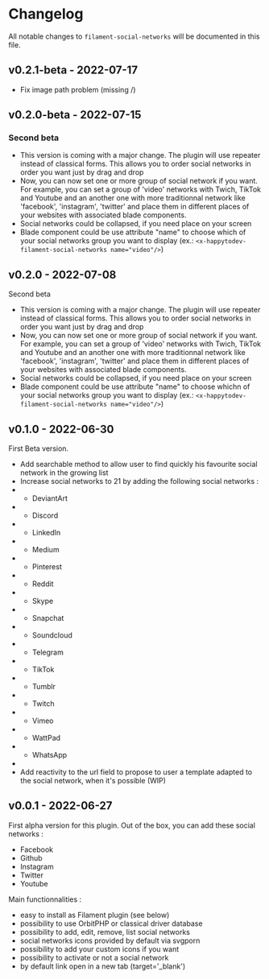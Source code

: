 # Changelog

All notable changes to `filament-social-networks` will be documented in this file.

## v0.2.1-beta - 2022-07-17

- Fix image path problem (missing /)

## v0.2.0-beta - 2022-07-15

### Second beta

- This version is coming with a major change. The plugin will use repeater instead of classical forms. This allows you to order social networks in order you want just by drag and drop
- Now, you can now set one or more group of social network if you want. For example, you can set a group of 'video' networks with Twich, TikTok and Youtube and an another one with more traditionnal network like 'facebook', 'instagram', 'twitter' and place them in different places of your websites with associated blade components.
- Social networks could be collapsed, if you need place on your screen
- Blade component could be use attribute "name" to choose which of your social networks group you want to display (ex.: `<x-happytodev-filament-social-networks name="video"/>`)

## v0.2.0 - 2022-07-08

Second beta

- This version is coming with a major change. The plugin will use repeater instead of classical forms. This allows you to order social networks in order you want just by drag and drop
- Now, you can now set one or more group of social network if you want. For example, you can set a group of 'video' networks with Twich, TikTok and Youtube and an another one with more traditionnal network like 'facebook', 'instagram', 'twitter' and place them in different places of your websites with associated blade components.
- Social networks could be collapsed, if you need place on your screen
- Blade component could be use attribute "name" to choose whichn of your social networks group you want to display (ex.: `<x-happytodev-filament-social-networks name="video"/>`)

## v0.1.0 - 2022-06-30

First Beta version.

- Add searchable method to allow user to find quickly his favourite social network in the growing list
- Increase social networks to 21 by adding the following social networks :
- - DeviantArt
- - Discord
- - LinkedIn
- - Medium
- - Pinterest
- - Reddit
- - Skype
- - Snapchat
- - Soundcloud
- - Telegram
- - TikTok
- - Tumblr
- - Twitch
- - Vimeo
- - WattPad
- - WhatsApp
- 
- Add reactivity to the url field to propose to user a template adapted to the social network, when it's possible (WIP)

## v0.0.1 - 2022-06-27

First alpha version for this plugin.
Out of the box, you can add these social networks :

- Facebook
- Github
- Instagram
- Twitter
- Youtube

Main functionnalities :

- easy to install as Filament plugin (see below)
- possibility to use OrbitPHP or classical driver database
- possibility to add, edit, remove, list social networks
- social networks icons provided by default via svgporn
- possibility to add your custom icons if you want
- possibility to activate or not a social network
- by default link open in a new tab (target='_blank')
